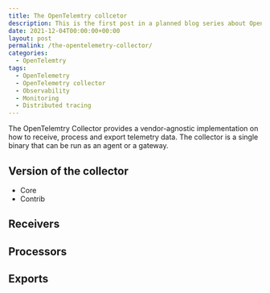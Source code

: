 ```yaml
---
title: The OpenTelemtry collcetor
description: This is the first post in a planned blog series about OpenTelemetry.
date: 2021-12-04T00:00:00+00:00
layout: post
permalink: /the-opentelemetry-collector/
categories:
  - OpenTelemtry
tags:
  - OpenTelemetry
  - OpenTelemetry collector
  - Observability
  - Monitoring
  - Distributed tracing
---
```


The OpenTelemtry Collector provides a vendor-agnostic implementation on how to receive, process and export telemetry data. The collector is a single binary that can be run as an agent or a gateway.

## Version of the collector
* Core
* Contrib

## Receivers
## Processors
## Exports